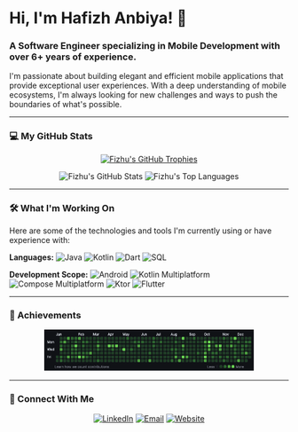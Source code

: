 # Hi, I'm Hafizh Anbiya! 👋

### A Software Engineer specializing in Mobile Development with over **6+ years** of experience.

I'm passionate about building elegant and efficient mobile applications that provide exceptional user experiences. With a deep understanding of mobile ecosystems, I'm always looking for new challenges and ways to push the boundaries of what's possible.

---

### 💻 My GitHub Stats

<p align="center">
    <a href="https://github.com/Fizhu"><img src="https://github-profile-trophy.vercel.app/?username=Fizhu&row=1&margin-w=15&margin-h=15" alt="Fizhu's GitHub Trophies" /></a>
</p>

<p align="center">
    <img src="https://github-readme-stats.vercel.app/api?username=Fizhu&show_icons=true&count_private=true&line_height=40&theme=dark" alt="Fizhu's GitHub Stats" />
    <img src="https://github-readme-stats.vercel.app/api/top-langs/?username=Fizhu&hide=html&theme=dark" alt="Fizhu's Top Languages" />
</p>

---

### 🛠️ What I'm Working On

Here are some of the technologies and tools I'm currently using or have experience with:

**Languages:**
![Java](https://img.shields.io/badge/-Java-007396?style=flat&logo=java&logoColor=white)
![Kotlin](https://img.shields.io/badge/-Kotlin-0095D5?style=flat&logo=kotlin&logoColor=white)
![Dart](https://img.shields.io/badge/-Dart-0175C2?style=flat&logo=dart&logoColor=white)
![SQL](https://img.shields.io/badge/-SQL-4479A1?style=flat&logo=microsoft-sql-server&logoColor=white)

**Development Scope:**
![Android](https://img.shields.io/badge/-Android-3DDC84?style=flat&logo=android&logoColor=white)
![Kotlin Multiplatform](https://img.shields.io/badge/-Kotlin%20Multiplatform-7F52FF?style=flat&logo=kotlin&logoColor=white)
![Compose Multiplatform](https://img.shields.io/badge/-Compose%20Multiplatform-4285F4?style=flat&logo=compose&logoColor=white)
![Ktor](https://img.shields.io/badge/-Ktor-02B5E2?style=flat&logo=ktor&logoColor=white)
![Flutter](https://img.shields.io/badge/-Flutter-02569B?style=flat&logo=flutter&logoColor=white)

---

### 🎉 Achievements

<p align="center">
    <img width="75%" alt="2021 Completion" src="https://github.com/Fizhu/Fizhu/blob/master/completion_2021.png?raw=true">
</p>

---

### 💬 Connect With Me

<p align="center">
    <a href="https://www.linkedin.com/in/hafizhanbiya"><img src="https://img.shields.io/badge/-LinkedIn-0A66C2?style=flat&logo=linkedin&logoColor=white" alt="LinkedIn" /></a>
    <a href="mailto:hafizhanbiya.dev@gmail.com"><img src="https://img.shields.io/badge/-Email-D14836?style=flat&logo=gmail&logoColor=white" alt="Email" /></a>
    <a href="https://fiz.soapmate.id"><img src="https://img.shields.io/badge/-Website-1A242B?style=flat&logo=google-chrome&logoColor=white" alt="Website" /></a>
</p>
